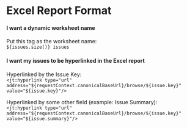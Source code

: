 # Excel Report Format

<h4>I want a dynamic worksheet name</h4>  

Put this tag as the worksheet name:  
`${issues.size()} issues`

<h4>I want my issues to be hyperlinked in the Excel report</h4>

Hyperlinked by the Issue Key:  
`<jt:hyperlink type="url" address="${requestContext.canonicalBaseUrl}/browse/${issue.key}" value="${issue.key}"/>` 

Hyperlinked by some other field (example: Issue Summary):  
`<jt:hyperlink type="url" address="${requestContext.canonicalBaseUrl}/browse/${issue.key}" value="${issue.summary}"/>`

